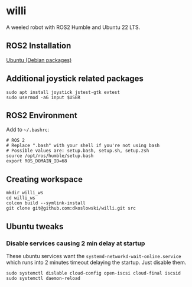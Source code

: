 # willi
A weeled robot with ROS2 Humble and Ubuntu 22 LTS.

## ROS2 Installation
[Ubuntu (Debian packages)](https://docs.ros.org/en/humble/Installation/Ubuntu-Install-Debians.html)

## Additional joystick related packages
```
sudo apt install joystick jstest-gtk evtest
sudo usermod -aG input $USER
```

## ROS2 Environment
Add to `~/.bashrc`:
```
# ROS 2
# Replace ".bash" with your shell if you're not using bash
# Possible values are: setup.bash, setup.sh, setup.zsh
source /opt/ros/humble/setup.bash
export ROS_DOMAIN_ID=68
```

## Creating workspace
```
mkdir willi_ws
cd willi_ws
colcon build --symlink-install
git clone git@github.com:dkoslowski/willi.git src
```
## Ubuntu tweaks

### Disable services causing 2 min delay at startup
These ubuntu services want the `systemd-networkd-wait-online.service` which runs into 2 minutes timeout delaying the startup. Just disable them.
```
sudo systemctl dislable cloud-config open-iscsi cloud-final iscsid
sudo systemctl daemon-reload
```
